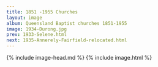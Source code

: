 ```yaml
---
title: 1851 -1955 Churches
layout: image
album: Queensland Baptist churches 1851-1955
image: 1934-Durong.jpg
prev: 1933-Selene.html
next: 1935-Annerely-Fairfield-relocated.html
---
```

 {% include image-head.md %}
{% include image.html %}